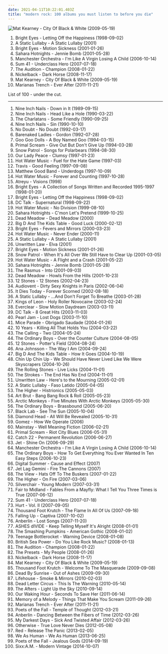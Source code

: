 ```yaml
---
date: 2021-04-11T10:22:01.403Z
title: "modern rock: 100 albums you must listen to before you die"
---
```

![Mat Kearney - City Of Black &amp; White (2009-05-19)](https://img.discogs.com/WpcLlPnfaVQmpGjEeIBvw92-Du8=/fit-in/320x320/filters:strip_icc():format(jpeg):mode_rgb():quality(90)/discogs-images/R-4198889-1358372989-7472.jpeg.jpg "Mat Kearney - City Of Black & White (2009-05-19)")
<ol class="albums">
<li data-cover="https://via.placeholder.com/450" data-tags="indie, emo" role="button">Bright Eyes - Letting Off the Happiness (1998-09-02)</li>
<li data-cover="http://coverartarchive.org/release/34d92885-0cc1-49db-93f2-1943b8f622b0/23882763399-500.jpg" data-tags="screamo, post-hardcore, emocore" role="button">A Static Lullaby - A Static Lullaby (2001)</li>
<li data-cover="http://coverartarchive.org/release/4443cc48-a9e7-47d6-b355-48fc85d8118a/21913904132-500.jpg" data-tags="live, singer-songwriter" role="button">Bright Eyes - Motion Sickness (2001-01-26)</li>
<li data-cover="https://img.discogs.com/Y4Kwv65_HuZl71dja0wCaXKmXCg=/fit-in/300x297/filters:strip_icc():format(jpeg):mode_rgb():quality(90)/discogs-images/R-540412-1129236660.jpeg.jpg" data-tags="rock, punk, swedish, power pop, garage rock" role="button">Sahara Hotnights - Jennie Bomb (2001-05-28)</li>
<li data-cover="http://coverartarchive.org/release/53fcfff0-d654-4807-bbf6-1b6411d4e0d6/7900674334-500.jpg" data-tags="indie" role="button">Manchester Orchestra - I'm Like A Virgin Losing A Child (2006-10-14)</li>
<li data-cover="http://coverartarchive.org/release/060e7fec-7984-313d-a76d-493354106e7d/14523195786-500.jpg" data-tags="punk rock, punk" role="button">Sum 41 - Underclass Hero (2007-07-18)</li>
<li data-cover="https://img.discogs.com/NZ2pXkxyt8_CtltUg0TO0FIvg10=/fit-in/600x597/filters:strip_icc():format(jpeg):mode_rgb():quality(90)/discogs-images/R-2105456-1446997404-9704.jpeg.jpg" data-tags="pop punk" role="button">The Audition - Champion (2008-01-22)</li>
<li data-cover="https://via.placeholder.com/450" data-tags="hard rock, alternative rock, rock, post-grunge" role="button">Nickelback - Dark Horse (2008-11-17)</li>
<li data-cover="https://img.discogs.com/WpcLlPnfaVQmpGjEeIBvw92-Du8=/fit-in/320x320/filters:strip_icc():format(jpeg):mode_rgb():quality(90)/discogs-images/R-4198889-1358372989-7472.jpeg.jpg" data-tags="fusion, modern rock" role="button">Mat Kearney - City Of Black & White (2009-05-19)</li>
<li data-cover="https://img.discogs.com/jRfBIhtBcTh2B_KqFB7V82Pe1b4=/fit-in/600x600/filters:strip_icc():format(jpeg):mode_rgb():quality(90)/discogs-images/R-4237331-1360341702-7706.jpeg.jpg" data-tags="alternative rock, pop rock, canadian, modern rock" role="button">Marianas Trench - Ever After (2011-11-21)</li>
</ol>
List of 100 - under the cut.
<!-- more -->

_________________

<ol class="albums">
<li data-cover="https://img.discogs.com/3VBq9ZgVdSI_QuufPlOB8TWoQ8k=/fit-in/591x593/filters:strip_icc():format(jpeg):mode_rgb():quality(90)/discogs-images/R-318243-1212712353.jpeg.jpg" data-tags="industrial rock" role="button">
Nine Inch Nails - Down in It (1989-09-15)
</li>
<li data-cover="http://coverartarchive.org/release/8efff778-8da9-441c-b2a7-1374da31426b/10149276948-500.jpg" data-tags="industrial, industrial rock" role="button">
Nine Inch Nails - Head Like a Hole (1990-03-22)
</li>
<li data-cover="http://coverartarchive.org/release/91f744a9-83ff-4136-a570-956284fe0453/26961386827-500.jpg" data-tags="britpop" role="button">
The Charlatans - Some Friendly (1990-09-25)
</li>
<li data-cover="http://coverartarchive.org/release/d3cf8461-c80d-4172-9fb4-0da88ecea44e/10149325893-500.jpg" data-tags="industrial rock" role="button">
Nine Inch Nails - Sin (1990-10-10)
</li>
<li data-cover="http://coverartarchive.org/release/25eb2735-82dc-4503-bd33-82fbe8c4722f/3167361145-500.jpg" data-tags="ska, ska punk" role="button">
No Doubt - No Doubt (1992-03-17)
</li>
<li data-cover="https://img.discogs.com/kEM4w-q5ZI5j_NB4Ibtu4hLE-oc=/fit-in/600x600/filters:strip_icc():format(jpeg):mode_rgb():quality(90)/discogs-images/R-3150823-1318106448.jpeg.jpg" data-tags="rock, canadian" role="button">
Barenaked Ladies - Gordon (1992-07-28)
</li>
<li data-cover="https://img.discogs.com/7BmlNkHg2dFDeCePok0e1l5f8Io=/fit-in/600x600/filters:strip_icc():format(jpeg):mode_rgb():quality(90)/discogs-images/R-12695881-1598381782-6573.jpeg.jpg" data-tags="rock, alternative" role="button">
Goo Goo Dolls - A Boy Named Goo (1994-03-15)
</li>
<li data-cover="http://coverartarchive.org/release/59955e78-0574-3415-8d23-c746a3503cd8/23760080924-500.jpg" data-tags="rock, 90s" role="button">
Primal Scream - Give Out But Don't Give Up (1994-03-28)
</li>
<li data-cover="http://coverartarchive.org/release/53d2dfe8-9ecd-411a-aff4-237b6fb5f15c/25254922544-500.jpg" data-tags="indie, indie rock" role="button">
Snow Patrol - Songs for Polarbears (1994-08-30)
</li>
<li data-cover="http://coverartarchive.org/release/3f3e2d4a-6fcc-473e-b6a0-7be7bac78944/19752449156-500.jpg" data-tags="rock, canadian" role="button">
Our Lady Peace - Clumsy (1997-01-23)
</li>
<li data-cover="http://coverartarchive.org/release/7b572ec0-9b8f-3b54-af1b-5d3c680a20a6/21433211070-500.jpg" data-tags="punk, emo, punk rock, post-hardcore" role="button">
Hot Water Music - Fuel for the Hate Game (1997-03)
</li>
<li data-cover="https://via.placeholder.com/450" data-tags="rock" role="button">
Travis - Good Feeling (1997-09-08)
</li>
<li data-cover="http://coverartarchive.org/release/0578fb61-ee67-412d-9097-3643f7064d03/16059912647-500.jpg" data-tags="rock, canadian, high school" role="button">
Matthew Good Band - Underdogs (1997-10-09)
</li>
<li data-cover="https://img.discogs.com/mq4_iLbi113iF0J7J7y5T5Y6l_4=/fit-in/175x175/filters:strip_icc():format(jpeg):mode_rgb():quality(90)/discogs-images/R-2545540-1294164093.jpeg.jpg" data-tags="punk" role="button">
Hot Water Music - Forever and Counting (1997-10-28)
</li>
<li data-cover="http://coverartarchive.org/release/8d1ea267-602f-4572-94c1-6c6ca2be0438/3198098000-500.jpg" data-tags="metalcore" role="button">
Atreyu - Visions (1998)
</li>
<li data-cover="http://coverartarchive.org/release/0efb51b9-b587-4cc2-ae11-fda10fd157f8/2772677034-500.jpg" data-tags="indie, lo-fi" role="button">
Bright Eyes - A Collection of Songs Written and Recorded 1995-1997 (1998-01-20)
</li>
<li data-cover="https://via.placeholder.com/450" data-tags="indie, emo" role="button">
Bright Eyes - Letting Off the Happiness (1998-09-02)
</li>
<li data-cover="https://img.discogs.com/dc7L0CoqCPbOZHS3vQ9N-aN6ge8=/fit-in/600x588/filters:strip_icc():format(jpeg):mode_rgb():quality(90)/discogs-images/R-15811737-1598237567-1209.jpeg.jpg" data-tags="rock, dc talk" role="button">
DC Talk - Supernatural (1998-09-22)
</li>
<li data-cover="https://img.discogs.com/zTITWyu4HLQARZfKbYy8vitcQU8=/fit-in/600x600/filters:strip_icc():format(jpeg):mode_rgb():quality(90)/discogs-images/R-3195794-1610802198-5098.jpeg.jpg" data-tags="punk, post-hardcore" role="button">
Hot Water Music - No Division (1999-08-10)
</li>
<li data-cover="https://img.discogs.com/TBTrDUFRrbLGMnGj0loGKd8KGYQ=/fit-in/600x598/filters:strip_icc():format(jpeg):mode_rgb():quality(90)/discogs-images/R-562102-1131810480.jpeg.jpg" data-tags="rock" role="button">
Sahara Hotnights - C'mon Let's Pretend (1999-10-25)
</li>
<li data-cover="http://coverartarchive.org/release/24dacf69-5e1a-4b39-807c-99a31a79fbe5/7409904023-500.jpg" data-tags="psychedelic, stoner rock" role="button">
Dead Meadow - Dead Meadow (2000)
</li>
<li data-cover="http://coverartarchive.org/release/069aa548-b883-462b-ab0e-4ebd0a3faede/8760204187-500.jpg" data-tags="punk, ska punk, ska" role="button">
Big D And The Kids Table - Good Luck (2000-02-12)
</li>
<li data-cover="http://coverartarchive.org/release/64c2b3d0-f2ff-4e2f-9dad-4c926bb00a10/26393498490-500.jpg" data-tags="indie, folk" role="button">
Bright Eyes - Fevers and Mirrors (2000-03-23)
</li>
<li data-cover="https://img.discogs.com/G71-NxBiP6BuZSKWDr0vy2EBFJM=/fit-in/300x300/filters:strip_icc():format(jpeg):mode_rgb():quality(90)/discogs-images/R-3609018-1337235656-1414.jpeg.jpg" data-tags="punk" role="button">
Hot Water Music - Never Ender (2000-11)
</li>
<li data-cover="http://coverartarchive.org/release/34d92885-0cc1-49db-93f2-1943b8f622b0/23882763399-500.jpg" data-tags="screamo, post-hardcore, emocore" role="button">
A Static Lullaby - A Static Lullaby (2001)
</li>
<li data-cover="http://coverartarchive.org/release/1dfe6e36-2852-4a13-8688-a3a6acec79a7/20752714600-500.jpg" data-tags="punk rock" role="button">
Unwritten Law - Elva (2001)
</li>
<li data-cover="http://coverartarchive.org/release/4443cc48-a9e7-47d6-b355-48fc85d8118a/21913904132-500.jpg" data-tags="live, singer-songwriter" role="button">
Bright Eyes - Motion Sickness (2001-01-26)
</li>
<li data-cover="http://coverartarchive.org/release/1c4bc874-9c6d-4220-a65e-d80b5b5e89df/20478219434-500.jpg" data-tags="indie rock" role="button">
Snow Patrol - When It's All Over We Still Have to Clear Up (2001-03-05)
</li>
<li data-cover="http://coverartarchive.org/release/42bdebb1-281d-4124-880f-67da014a7b01/3331018734-500.jpg" data-tags="punk" role="button">
Hot Water Music - A Flight and a Crash (2001-05-22)
</li>
<li data-cover="https://img.discogs.com/Y4Kwv65_HuZl71dja0wCaXKmXCg=/fit-in/300x297/filters:strip_icc():format(jpeg):mode_rgb():quality(90)/discogs-images/R-540412-1129236660.jpeg.jpg" data-tags="rock, punk, swedish, power pop, garage rock" role="button">
Sahara Hotnights - Jennie Bomb (2001-05-28)
</li>
<li data-cover="http://coverartarchive.org/release/3f8d05d8-721c-4f02-bafe-8e7a86ba8490/10976525258-500.jpg" data-tags="rock, finnish" role="button">
The Rasmus - Into (2001-09-03)
</li>
<li data-cover="http://coverartarchive.org/release/b31c4dcd-4074-4e29-ab09-e8321d57f086/19351966139-500.jpg" data-tags="psychedelic" role="button">
Dead Meadow - Howls From the Hills (2001-10-23)
</li>
<li data-cover="https://img.discogs.com/4iVcdo_rEcq6zrSE5BjHjlyH1qQ=/fit-in/600x587/filters:strip_icc():format(jpeg):mode_rgb():quality(90)/discogs-images/R-1593962-1586191495-6359.jpeg.jpg" data-tags="alternative rock, rock" role="button">
12 Stones - 12 Stones (2002-04-23)
</li>
<li data-cover="http://coverartarchive.org/release/26743b0c-c5b5-47b4-9bf0-6ec85a783524/7802240512-500.jpg" data-tags="alternative rock" role="button">
Audiovent - Dirty Sexy Knights in Paris (2002-06-04)
</li>
<li data-cover="https://img.discogs.com/_OWH1BvANDxQeyNfFtPd4NrKk9k=/fit-in/600x603/filters:strip_icc():format(jpeg):mode_rgb():quality(90)/discogs-images/R-4006587-1589141269-4003.jpeg.jpg" data-tags="metalcore, metal" role="button">
It Dies Today - Forever Scorned (2002-08-18)
</li>
<li data-cover="http://coverartarchive.org/release/78cc5193-6c12-4289-ae89-c0269c482b6a/3784011325-500.jpg" data-tags="emocore, post-hardcore" role="button">
A Static Lullaby - ...And Don't Forget To Breathe (2003-01-28)
</li>
<li data-cover="http://coverartarchive.org/release/938cf7ac-7c63-391b-9e55-0d3d09e5294d/1883381895-500.jpg" data-tags="rock, indie, alternative" role="button">
Kings of Leon - Holy Roller Novocaine (2003-02-24)
</li>
<li data-cover="http://coverartarchive.org/release/1b5c07ee-7f9d-34ed-8bf7-fecaedc3de6c/1608167979-500.jpg" data-tags="rock" role="button">
Everclear - Slow Motion Daydream (2003-03-11)
</li>
<li data-cover="https://img.discogs.com/sGynbsmk6XE4XNtG3tLO-2jHWnc=/fit-in/600x600/filters:strip_icc():format(jpeg):mode_rgb():quality(90)/discogs-images/R-4079146-1465313674-6247.jpeg.jpg" data-tags="christian" role="button">
DC Talk - 8 Great Hits (2003-11-03)
</li>
<li data-cover="https://img.discogs.com/aFf32ryDPnq0y7-sBmofnBdARvY=/fit-in/600x600/filters:strip_icc():format(jpeg):mode_rgb():quality(90)/discogs-images/R-6396573-1424410735-6142.jpeg.jpg" data-tags="grunge, rock" role="button">
Pearl Jam - Lost Dogs (2003-11-10)
</li>
<li data-cover="http://coverartarchive.org/release/5e1d0431-64dd-4e59-85c9-bdc0e311dcb7/4506037751-500.jpg" data-tags="electronica, post-rock" role="button">
Mice Parade - Obrigado Saudade (2004-01-26)
</li>
<li data-cover="http://coverartarchive.org/release/b201e4c2-3e4b-47d8-8ecc-00503d3f7434/2277958028-500.jpg" data-tags="modern rock, 10 years" role="button">
10 Years - Killing All That Holds You (2004-03-22)
</li>
<li data-cover="http://coverartarchive.org/release/1c44f484-d4de-348a-9df9-06de6e6d2c2b/5679624370-500.jpg" data-tags="rock, alternative, alternative rock, pop rock" role="button">
The Calling - Two (2004-05-24)
</li>
<li data-cover="http://coverartarchive.org/release/03902c46-d06b-452b-b76b-889982f0a166/25695956075-500.jpg" data-tags="indie, british, punk, alternative, post-punk" role="button">
The Ordinary Boys - Over the Counter Culture (2004-08-05)
</li>
<li data-cover="http://coverartarchive.org/release/9fd474ce-6d53-4f69-9ce1-bbf8be24abbc/10636351508-500.jpg" data-tags="rock" role="button">
12 Stones - Potter's Field (2004-08-24)
</li>
<li data-cover="https://img.discogs.com/3jQGTHOVnuzbnTtRUiDM_xcyJb4=/fit-in/600x592/filters:strip_icc():format(jpeg):mode_rgb():quality(90)/discogs-images/R-1127711-1475425546-6925.jpeg.jpg" data-tags="female vocalists, rock, alternative rock" role="button">
Ana Johnsson - The Way I Am (2004-09-24)
</li>
<li data-cover="http://coverartarchive.org/release/8f19fa4e-f574-4c86-bc56-9362fb4f995a/4713235154-500.jpg" data-tags="ska" role="button">
Big D And The Kids Table - How It Goes (2004-10-19)
</li>
<li data-cover="http://coverartarchive.org/release/7c0d0b8d-f9b0-4a27-bf26-ed4939da6625/8164817096-500.jpg" data-tags="indie rock" role="button">
Chin Up Chin Up - We Should Have Never Lived Like We Were Skyscrapers (2004-10-26)
</li>
<li data-cover="http://coverartarchive.org/release/19e69e3a-8de6-436f-9338-256b69a162f7/24273528277-500.jpg" data-tags="rock, live, the rolling stones" role="button">
The Rolling Stones - Live Licks (2004-11-01)
</li>
<li data-cover="http://coverartarchive.org/release/644f21fe-5f82-4bf1-9733-eb818ee3ead1/22395582378-500.jpg" data-tags="the strokes" role="button">
The Strokes - The End Has No End (2004-11-01)
</li>
<li data-cover="http://coverartarchive.org/release/6a261dd6-af10-44d0-a176-6ba9b74a18cb/9245870625-500.jpg" data-tags="rock, alternative rock" role="button">
Unwritten Law - Here's to the Mourning (2005-02-01)
</li>
<li data-cover="http://coverartarchive.org/release/ee3acac4-1fdb-4d0a-9dc7-070251fd51ad/21114625374-500.jpg" data-tags="screamo, emocore, rock, post-hardcore" role="button">
A Static Lullaby - Faso Latido (2005-04-05)
</li>
<li data-cover="https://img.discogs.com/FxFVCeFbVfi4uAW5Kx6rQ2xQzvs=/fit-in/500x500/filters:strip_icc():format(jpeg):mode_rgb():quality(90)/discogs-images/R-1445881-1220309901.jpeg.jpg" data-tags="rock" role="button">
The Higher - Histrionics (2005-05-03)
</li>
<li data-cover="https://img.discogs.com/hKKGeB9vAfh7eom4Rg_DBM95-K0=/fit-in/600x594/filters:strip_icc():format(jpeg):mode_rgb():quality(90)/discogs-images/R-984723-1603607072-4022.jpeg.jpg" data-tags="indie" role="button">
Art Brut - Bang Bang Rock & Roll (2005-05-23)
</li>
<li data-cover="http://coverartarchive.org/release/55551520-7428-3320-8d80-29fa6e60280c/1923937493-500.jpg" data-tags="rock, indie" role="button">
Arctic Monkeys - Five Minutes With Arctic Monkeys (2005-05-30)
</li>
<li data-cover="https://img.discogs.com/1xz_ufQ67xvtT8B50jawxS4N2cI=/fit-in/600x600/filters:strip_icc():format(jpeg):mode_rgb():quality(90)/discogs-images/R-643002-1142376404.jpeg.jpg" data-tags="00s" role="button">
The Ordinary Boys - Brassbound (2005-06-20)
</li>
<li data-cover="https://img.discogs.com/RS-5L0LyUEnhxEqlcuQ46RrV_fY=/fit-in/342x342/filters:strip_icc():format(jpeg):mode_rgb():quality(90)/discogs-images/R-7972129-1452706453-5341.jpeg.jpg" data-tags="alternative rock, modern rock, tag, podsafe music network, discoverockult" role="button">
Black Lab - See The Sun (2005-10-04)
</li>
<li data-cover="http://coverartarchive.org/release/d7121708-0878-4616-87ce-3a35accaaf49/18890470014-500.jpg" data-tags="heavy metal, nwobhm" role="button">
Diamond Head - All Will Be Revealed (2005-10-31)
</li>
<li data-cover="https://img.discogs.com/IINX3NV1Ykjbuo3uEFjeI7l7tXY=/fit-in/150x148/filters:strip_icc():format(jpeg):mode_rgb():quality(90)/discogs-images/R-4330758-1391006107-6486.jpeg.jpg" data-tags="rock" role="button">
Gomez - How We Operate (2006)
</li>
<li data-cover="http://coverartarchive.org/release/22b3c1e3-65c1-40c9-b7e2-cb0fe6cb2b26/4786642926-500.jpg" data-tags="modern rock" role="button">
Mainstay - Well Meaning Fiction (2006-02-21)
</li>
<li data-cover="https://img.discogs.com/gpxmCvbMTCBf_A62dUGyuk8lnQ8=/fit-in/600x596/filters:strip_icc():format(jpeg):mode_rgb():quality(90)/discogs-images/R-709401-1380547578-9100.jpeg.jpg" data-tags="rock" role="button">
Primal Scream - Riot City Blues (2006-05-31)
</li>
<li data-cover="http://coverartarchive.org/release/47fc9d3a-c6f9-43d4-80ab-b3448fb5460b/15535168668-500.jpg" data-tags="rock, ska, ska punk" role="button">
Catch 22 - Permanent Revolution (2006-06-27)
</li>
<li data-cover="https://img.discogs.com/4fUrGfPsFHBjYh100HLseNzxA1Y=/fit-in/600x450/filters:strip_icc():format(jpeg):mode_rgb():quality(90)/discogs-images/R-2533610-1289194214.jpeg.jpg" data-tags="rock, hard rock" role="button">
Jet - Shine On (2006-09-29)
</li>
<li data-cover="http://coverartarchive.org/release/53fcfff0-d654-4807-bbf6-1b6411d4e0d6/7900674334-500.jpg" data-tags="indie" role="button">
Manchester Orchestra - I'm Like A Virgin Losing A Child (2006-10-14)
</li>
<li data-cover="http://coverartarchive.org/release/9489d202-9ebf-46c2-8b09-45057901b86d/5633065623-500.jpg" data-tags="indie, rock, british, punk, alternative, britpop, post-punk, ska, modern rock, 00s, indierock, will buy" role="button">
The Ordinary Boys - How To Get Everything You Ever Wanted In Ten Easy Steps (2006-10-23)
</li>
<li data-cover="https://img.discogs.com/El0S31TWmd-Y5lMRppyW4XiR77c=/fit-in/600x600/filters:strip_icc():format(jpeg):mode_rgb():quality(90)/discogs-images/R-4911331-1486317834-3246.jpeg.jpg" data-tags="alternative metal, nu metal" role="button">
Digital Summer - Cause and Effect (2007)
</li>
<li data-cover="http://coverartarchive.org/release/bbcb43d8-26ce-45e2-8fc4-9c9fefae0318/21516021272-500.jpg" data-tags="rock, punk, alternative, american, pop punk, modern rock, 00s, albums terry own" role="button">
Jet Lag Gemini - Fire The Cannons (2007)
</li>
<li data-cover="http://coverartarchive.org/release/d01e8648-c19e-4337-8ecf-a7ba8484d668/14348132710-500.jpg" data-tags="indie, indie rock" role="button">
The View - Hats Off To The Buskers (2007-01-22)
</li>
<li data-cover="https://img.discogs.com/XPsbawT3IWXNIRV9KN9T36PI3wE=/fit-in/500x500/filters:strip_icc():format(jpeg):mode_rgb():quality(90)/discogs-images/R-1824053-1310066569.jpeg.jpg" data-tags="rock" role="button">
The Higher - On Fire (2007-03-06)
</li>
<li data-cover="https://img.discogs.com/kcWhkV979DH6Nda6ysKEhM_h_uA=/fit-in/600x554/filters:strip_icc():format(jpeg):mode_rgb():quality(90)/discogs-images/R-1099905-1532793292-3827.jpeg.jpg" data-tags="rock, alternative rock, alternative" role="button">
Silverchair - Young Modern (2007-03-31)
</li>
<li data-cover="http://coverartarchive.org/release/0fbd9c3d-c46d-4242-85f4-7d11961edb74/8259450872-500.jpg" data-tags="progressive rock" role="button">
Fair to Midland - Fables From a Mayfly: What I Tell You Three Times is True (2007-06-12)
</li>
<li data-cover="http://coverartarchive.org/release/060e7fec-7984-313d-a76d-493354106e7d/14523195786-500.jpg" data-tags="punk rock, punk" role="button">
Sum 41 - Underclass Hero (2007-07-18)
</li>
<li data-cover="https://img.discogs.com/TH39e3HfvuDanSPOyWPnNGUuMb0=/fit-in/500x500/filters:strip_icc():format(jpeg):mode_rgb():quality(90)/discogs-images/R-1418553-1218044682.jpeg.jpg" data-tags="alternative" role="button">
Hurt - Vol. II (2007-09-05)
</li>
<li data-cover="http://coverartarchive.org/release/bf7799a4-f0ef-4f0d-8bb7-8c203b25ea87/2220921783-500.jpg" data-tags="christian rock" role="button">
Thousand Foot Krutch - The Flame In All Of Us (2007-09-18)
</li>
<li data-cover="http://coverartarchive.org/release/fc0b0811-de22-44fd-8628-48c5351c7e1a/4786441908-500.jpg" data-tags="alternative rock, christian rock" role="button">
Falling Up - Captiva (2007-10-02)
</li>
<li data-cover="http://coverartarchive.org/release/65dd730e-e124-4b95-9e54-55640b24b8cc/4889498679-500.jpg" data-tags="alternative rock" role="button">
Anberlin - Lost Songs (2007-11-20)
</li>
<li data-cover="http://coverartarchive.org/release/b93d88c0-0953-422a-8e8c-d0831cb8fe9c/26551890096-500.jpg" data-tags="alternative rock" role="button">
ASHES dIVIDE - Keep Telling Myself It's Alright (2008-01-01)
</li>
<li data-cover="http://coverartarchive.org/release/e4e1d887-e105-4a70-ab4c-3c1e96b2d972/19837437719-500.jpg" data-tags="rock" role="button">
The Smashing Pumpkins - American Gothic (2008-01-02)
</li>
<li data-cover="http://coverartarchive.org/release/aea43fa2-76c2-41e9-bde1-8256bf1b129b/18530402919-500.jpg" data-tags="pop punk" role="button">
Teenage Bottlerocket - Warning Device (2008-01-08)
</li>
<li data-cover="http://coverartarchive.org/release/1846244b-2ce1-308c-af3e-c90a7061b91e/26941790097-500.jpg" data-tags="indie rock" role="button">
British Sea Power - Do You Like Rock Music? (2008-01-13)
</li>
<li data-cover="https://img.discogs.com/NZ2pXkxyt8_CtltUg0TO0FIvg10=/fit-in/600x597/filters:strip_icc():format(jpeg):mode_rgb():quality(90)/discogs-images/R-2105456-1446997404-9704.jpeg.jpg" data-tags="pop punk" role="button">
The Audition - Champion (2008-01-22)
</li>
<li data-cover="https://img.discogs.com/vLbQEqdzO6ROyMNTFCrWCj5pqVE=/fit-in/300x304/filters:strip_icc():format(jpeg):mode_rgb():quality(90)/discogs-images/R-1441569-1219964483.jpeg.jpg" data-tags="electronic, electropop, indie, australian, synthpop, modern rock, electrohouse, australian electronic" role="button">
The Presets - My People (2008-01-26)
</li>
<li data-cover="https://via.placeholder.com/450" data-tags="hard rock, alternative rock, rock, post-grunge" role="button">
Nickelback - Dark Horse (2008-11-17)
</li>
<li data-cover="https://img.discogs.com/WpcLlPnfaVQmpGjEeIBvw92-Du8=/fit-in/320x320/filters:strip_icc():format(jpeg):mode_rgb():quality(90)/discogs-images/R-4198889-1358372989-7472.jpeg.jpg" data-tags="fusion, modern rock" role="button">
Mat Kearney - City Of Black & White (2009-05-19)
</li>
<li data-cover="http://coverartarchive.org/release/60192b98-c51c-4c83-a6ff-5ad25914a5b1/24702000446-500.jpg" data-tags="rock, christian rock, alternative rock" role="button">
Thousand Foot Krutch - Welcome To The Masquerade (2009-09-08)
</li>
<li data-cover="http://coverartarchive.org/release/fad2af28-b836-4304-82aa-1cfdd3626588/8298746171-500.jpg" data-tags="alternative rock, rock" role="button">
Dead By Sunrise - Out of Ashes (2009-09-30)
</li>
<li data-cover="https://img.discogs.com/fQHNOqpx7Y7c0YHE4skjYWlMq9I=/fit-in/600x600/filters:strip_icc():format(jpeg):mode_rgb():quality(90)/discogs-images/R-2259635-1280745146.jpeg.jpg" data-tags="rock, lifehouse" role="button">
Lifehouse - Smoke & Mirrors (2010-02-03)
</li>
<li data-cover="http://coverartarchive.org/release/4e5a3ea8-a96c-449d-b0ee-cc84e2451f9b/888507385-500.jpg" data-tags="alternative rock" role="button">
Dead Letter Circus - This Is The Warning (2010-05-14)
</li>
<li data-cover="http://coverartarchive.org/release/35f04d2c-647f-4daa-82a1-b00c4dccc8d3/1398810457-500.jpg" data-tags="christian rock" role="button">
The Afters - Light Up the Sky (2010-09-14)
</li>
<li data-cover="https://img.discogs.com/hdxXT1xrY255OUTasU8R7fI-CNg=/fit-in/600x600/filters:strip_icc():format(jpeg):mode_rgb():quality(90)/discogs-images/R-8938999-1471866096-2433.jpeg.jpg" data-tags="alternative rock, alternative metal, modern rock" role="button">
Our Waking Hour - Seconds To Save Her (2011-06-14)
</li>
<li data-cover="https://img.discogs.com/dkt4Q2RsUmlJLE-jGKFB-S_F96E=/fit-in/385x347/filters:strip_icc():format(jpeg):mode_rgb():quality(90)/discogs-images/R-6348328-1417039893-4024.jpeg.jpg" data-tags="progressive metal, alternative metal, modern rock" role="button">
Memory of a Melody - Things That Make You Scream (2011-09-26)
</li>
<li data-cover="https://img.discogs.com/jRfBIhtBcTh2B_KqFB7V82Pe1b4=/fit-in/600x600/filters:strip_icc():format(jpeg):mode_rgb():quality(90)/discogs-images/R-4237331-1360341702-7706.jpeg.jpg" data-tags="alternative rock, pop rock, canadian, modern rock" role="button">
Marianas Trench - Ever After (2011-11-21)
</li>
<li data-cover="http://coverartarchive.org/release/81b57103-c09f-4468-9ac6-71ed895119b1/3922037232-500.jpg" data-tags="rock, alternative rock" role="button">
Poets of the Fall - Temple of Thought (2012-03-21)
</li>
<li data-cover="http://coverartarchive.org/release/f5744c21-6ec5-4960-aaea-2960cc904897/6752044868-500.jpg" data-tags="alternative rock, christian rock, modern rock" role="button">
Anberlin - Dancing Between the Fibers of Time (2012-03-26)
</li>
<li data-cover="http://coverartarchive.org/release/c209d1fe-8061-4778-9dfb-2392830026ec/8081009106-500.jpg" data-tags="alternative rock" role="button">
My Darkest Days - Sick And Twisted Affair (2012-03-26)
</li>
<li data-cover="http://coverartarchive.org/release/3dd7c89c-aba9-49a1-8492-5ebcd94d9d0f/10841590153-500.jpg" data-tags="rock, alternative metal, modern rock, otherwise, album 2012" role="button">
Otherwise - True Love Never Dies (2012-05-08)
</li>
<li data-cover="https://img.discogs.com/yxdSNJRUkQeuNCAS6VUcoSo1K8c=/fit-in/300x288/filters:strip_icc():format(jpeg):mode_rgb():quality(90)/discogs-images/R-412016-1124253791.jpg.jpg" data-tags="christian rock" role="button">
Red - Release The Panic (2013-02-05)
</li>
<li data-cover="http://coverartarchive.org/release/6dfaa456-8dea-4045-b17a-d0208b1d5534/4825336773-500.jpg" data-tags="alternative metal" role="button">
We As Human - We As Human (2013-06-25)
</li>
<li data-cover="http://coverartarchive.org/release/e3673b24-33cd-4eb0-8aba-97f3bf16f318/8362914272-500.jpg" data-tags="alternative rock, pop rock" role="button">
Poets of the Fall - Jealous Gods (2014-09-19)
</li>
<li data-cover="http://coverartarchive.org/release/cadffc01-0645-4023-b9f4-c49aebb9de7c/7981976096-500.jpg" data-tags="alternative rock, hard rock" role="button">
Sixx:A.M. - Modern Vintage (2014-10-07)
</li>
</ol>